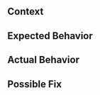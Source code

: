 <!--- Provide a general summary of the issue in the Title above -->

## Context
<!--- Provide a more detailed introduction to the issue itself, including what -->
<!--- backend/ORM you are using, what version of Mobility you are using, and   -->
<!--- any other relevant configuration details. (Consider pasting your         -->
<!--- Gemfile.lock in the issue text.) -->

## Expected Behavior
<!--- Tell us what should happen, preferably with a reproducible code example. -->

## Actual Behavior
<!--- Tell us what happens instead, with steps in code and actual output. -->

## Possible Fix
<!--- If you have an idea what is wrong and what would fix the issue, please  -->
<!--- describe this possible fix. -->
